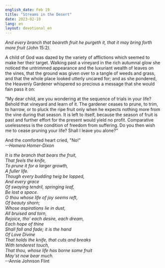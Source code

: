 ```yaml
---
english_date: Feb 19
title: "Streams in the Desert"
date: 2023-02-19
lang: en
layout: devotional_en
---
```





<p><em>And every branch that beareth fruit he purgeth it, that it may bring forth more fruit (</em>John 15:2<em>).</em>

</p>

<p>A child of God was dazed by the variety of afflictions which seemed to make her their target. Walking past a vineyard in the rich autumnal glow she noticed the untrimmed appearance and the luxuriant wealth of leaves on the vines, that the ground was given over to a tangle of weeds and grass, and that the whole place looked utterly uncared for; and as she pondered, the Heavenly Gardener whispered so precious a message that she would fain pass it on:

</p>

<p>"My dear child, are you wondering at the sequence of trials in your life? Behold that vineyard and learn of it. The gardener ceases to prune, to trim, to harrow, or to pluck the ripe fruit only when he expects nothing more from the vine during that season. It is left to itself, because the season of fruit is past and further effort for the present would yield no profit. Comparative uselessness is the condition of freedom from suffering. Do you then wish me to cease pruning your life? Shall I leave you alone?"

</p>

<p>And the comforted heart cried, "No!"<br/> <em>--Homera Homer-Dixon</em>

</p>

<p><em>It is the branch that bears the fruit,<br/> That feels the knife,<br/> To prune it for a larger growth,<br/> A fuller life.<br/> Though every budding twig be lopped,<br/> And every grace<br/> Of swaying tendril, springing leaf,<br/> Be lost a space.<br/> O thou whose life of joy seems reft,<br/> Of beauty shorn;<br/> Whose aspirations lie in dust,<br/> All bruised and torn,<br/> Rejoice, tho' each desire, each dream,<br/> Each hope of thine<br/> Shall fall and fade; it is the hand<br/> Of Love Divine<br/> That holds the knife, that cuts and breaks<br/> With tenderest touch,<br/> That thou, whose life has borne some fruit</em><br/> <em>May'st now bear much.</em><br/> --Annie Johnson Flint

</p>

<p></p>